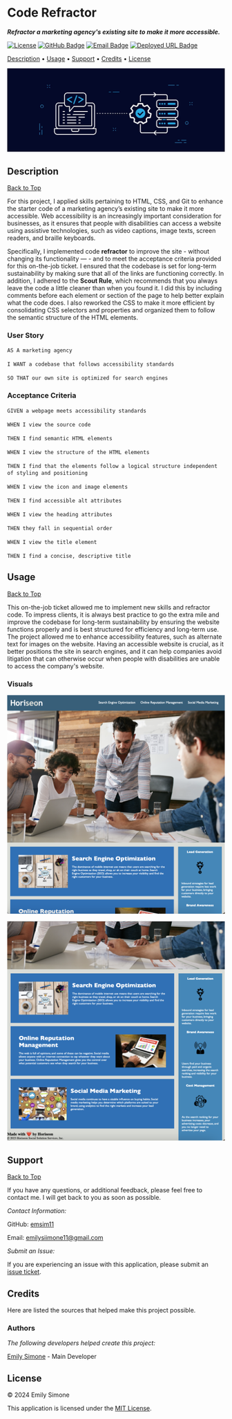 # Code Refractor

***Refractor a marketing agency's existing site to make it more accessible.***

[![License](https://img.shields.io/badge/License-MIT-pink?style=flat-square&labelColor=3A3B3C&color=F778A1&link=https%3A%2F%2Fchoosealicense.com%2Flicenses%2Fmit%2F)](https://choosealicense.com/licenses/mit/)
[![GitHub Badge](https://img.shields.io/badge/GitHub-emsim11-blue?style=flat-square&logo=GitHub&labelColor=3A3B3C&color=78E1F7&link=https://github.com/emsim11)](https://github.com/emsim11)
[![Email Badge](https://img.shields.io/badge/Gmail-Contact_Me-green?style=flat-square&logo=gmail&logoColor=FFFFFF&labelColor=3A3B3C&color=62F1CD)](mailto:emilysiimone11@gmail.com)
[![Deployed URL Badge](https://img.shields.io/badge/Deployed_URL-Code_Refractor-purple?style=flat-square&labelColor=3A3B3C&color=E0ADF7&link=https://emsim11.github.io/Code-Refractor/)](https://emsim11.github.io/Code-Refractor/)

[Description](#description) • [Usage](#usage) • [Support](#support) • [Credits](#credits) • [License](#license)

![Logo](./Assets/Visuals/Code-Refractor-Logo.jpg)

## Description

[Back to Top](#code-refractor)

For this project, I applied skills pertaining to HTML, CSS, and Git to enhance the starter code of a marketing agency’s existing site to make it more accessible. Web accessibility is an increasingly important consideration for businesses, as it ensures that people with disabilities can access a website using assistive technologies, such as video captions, image texts, screen readers, and braille keyboards.

Specifically, I implemented code **refractor** to improve the site - without changing its functionality &mdash; - and to meet the acceptance criteria provided for this on-the-job ticket. I ensured that the codebase is set for long-term sustainability by making sure that all of the links are functioning correctly. In addition, I adhered to the **Scout Rule**, which recommends that you always leave the code a little cleaner than when you found it. I did this by including comments before each element or section of the page to help better explain what the code does. I also reworked the CSS to make it more efficient by consolidating CSS selectors and properties and organized them to follow the semantic structure of the HTML elements.

### User Story

```
AS A marketing agency

I WANT a codebase that follows accessibility standards

SO THAT our own site is optimized for search engines
```

### Acceptance Criteria

```
GIVEN a webpage meets accessibility standards

WHEN I view the source code

THEN I find semantic HTML elements

WHEN I view the structure of the HTML elements

THEN I find that the elements follow a logical structure independent of styling and positioning

WHEN I view the icon and image elements

THEN I find accessible alt attributes

WHEN I view the heading attributes

THEN they fall in sequential order

WHEN I view the title element

THEN I find a concise, descriptive title
```

## Usage

[Back to Top](#code-refractor)

This on-the-job ticket allowed me to implement new skills and refractor code. To impress clients, it is always best practice to go the extra mile and improve the codebase for long-term sustainability by ensuring the website functions properly and is best structured for efficiency and long-term use. The project allowed me to enhance accessibility features, such as alternate text for images on the website. Having an accessible website is crucial, as it better positions the site in search engines, and it can help companies avoid litigation that can otherwise occur when people with disabilities are unable to access the company's website.

### Visuals

![Webpage Top Portion](./Assets/Visuals/Webpage-Top-Portion.png)

![Webpage Bottom Portion](./Assets/Visuals/Webpage-Bottom-Portion.png)

## Support

[Back to Top](#code-refractor)

If you have any questions, or additional feedback, please feel free to contact me. I will get back to you as soon as possible.

*Contact Information:*

GitHub: [emsim11](https://github.com/emsim11)

Email: emilysiimone11@gmail.com

*Submit an Issue:*

If you are experiencing an issue with this application, please submit an [issue ticket](https://github.com/emsim11/Code-Refractor/issues).

## Credits

Here are listed the sources that helped make this project possible.

### Authors

*The following developers helped create this project:*

[Emily Simone](https://github.com/emsim11) - Main Developer

## License

&copy; 2024 Emily Simone

This application is licensed under the [MIT License](./LICENSE).